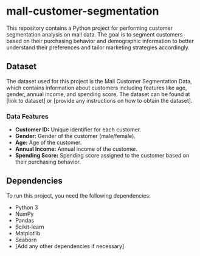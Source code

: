 # mall-customer-segmentation
This repository contains a Python project for performing customer segmentation analysis on mall data. The goal is to segment customers based on their purchasing behavior and demographic information to better understand their preferences and tailor marketing strategies accordingly.

## Dataset

The dataset used for this project is the Mall Customer Segmentation Data, which contains information about customers including features like age, gender, annual income, and spending score. The dataset can be found at [link to dataset] or [provide any instructions on how to obtain the dataset].

### Data Features

- **Customer ID:** Unique identifier for each customer.
- **Gender:** Gender of the customer (male/female).
- **Age:** Age of the customer.
- **Annual Income:** Annual income of the customer.
- **Spending Score:** Spending score assigned to the customer based on their purchasing behavior.

## Dependencies

To run this project, you need the following dependencies:

- Python 3
- NumPy
- Pandas
- Scikit-learn
- Matplotlib
- Seaborn
- [Add any other dependencies if necessary]

